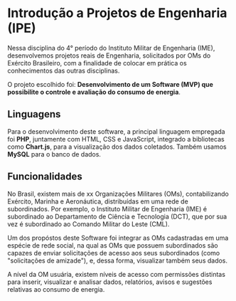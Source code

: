
# Introdução a Projetos de Engenharia (IPE)

Nessa disciplina do 4° período do Instituto Militar de Engenharia (IME), desenvolvemos projetos reais de Engenharia, solicitados
por OMs do Exército Brasileiro, com a finalidade de colocar em prática os conhecimentos das outras disciplinas. 

O projeto escolhido foi: **Desenvolvimento de um Software (MVP) que possibilite o controle e avaliação do consumo de energia**.

## Linguagens

Para o desenvolvimento deste software, a principal linguagem empregada foi **PHP**, juntamente com HTML, CSS e JavaScript, integrado a bibliotecas como
**Chart.js**, para a visualização dos dados coletados. Também usamos **MySQL** para o banco de dados.


## Funcionalidades

No Brasil, existem mais de xx Organizações Militares (OMs), contabilizando Exército, Marinha e Aeronáutica, distribuídas em uma rede de subordinados. Por exemplo, o Instituto Militar de Engenharia (IME) é subordinado ao Departamento de Ciência e Tecnologia (DCT), que por sua vez é subordinado ao Comando Militar do Leste (CML).

Um dos propóstos deste Software foi integrar as OMs cadastradas em uma espécie de rede social, na qual as OMs que possuem subordinados são capazes de enviar solicitações de acesso aos seus subordinados (como "solicitações de amizade"), e, dessa forma, visualizar também seus dados.

A nível da OM usuária, existem níveis de acesso com permissões distintas para inserir, visualizar e analisar dados, relatórios, avisos e sugestões relativas ao consumo de energia. 
